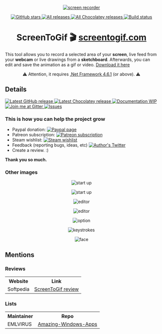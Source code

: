<p align="center">
<a href="https://github.com/NickeManarin/ScreenToGif" target="_blank">
<img align="center" alt="screen recorder" src="https://github.com/NickeManarin/ScreenToGif-Website/blob/master/img/ms-icon-150x150.png" />
</a>
</p>
<p align="center">
<a href="https://github.com/NickeManarin/ScreenToGif/stargazers" target="_blank">
 <img alt="GitHub stars" src="https://img.shields.io/github/stars/NickeManarin/ScreenToGif.svg" />
</a>
<a href="https://github.com/NickeManarin/ScreenToGif/releases" target="_blank">
 <img alt="All releases" src="https://img.shields.io/github/downloads/NickeManarin/ScreenToGif/total.svg" />
</a>
<a href="https://chocolatey.org/packages/screentogif" target="_blank">
 <img alt="All Chocolatey releases" src="https://img.shields.io/chocolatey/dt/screentogif.svg" />
</a>
<a href="https://ci.appveyor.com/project/NickeManarin/screentogif" target="_blank">
 <img alt="Build status" src="https://ci.appveyor.com/api/projects/status/y43difu89c6juyli?svg=true" />
</a>
</p>
<h1 align="center">ScreenToGif 🎬 <a href="http://www.screentogif.com/" target="_blank">screentogif.com</a></h1>

<p>This tool allows you to record a selected area of your <strong>screen</strong>, live feed from your <strong>webcam</strong> or live drawings from a <strong>sketchboard</strong>. Afterwards, you can edit and save the animation as a gif or video. <a href="https://github.com/NickeManarin/ScreenToGif/releases">Download it here</a></p>


<p align="center">
<g-emoji ios-version="6.0" fallback-src="https://assets-cdn.github.com/images/icons/emoji/unicode/26a0.png" alias="warning">⚠️</g-emoji> Attention, it requires <a href="http://www.microsoft.com/en-us/download/details.aspx?id=49982">.Net Framework 4.6.1</a> (or above). 
 <g-emoji ios-version="6.0" fallback-src="https://assets-cdn.github.com/images/icons/emoji/unicode/26a0.png" alias="warning">⚠️</g-emoji>
</p>

<h2>Details</h2>
<p>
<a href="https://github.com/NickeManarin/ScreenToGif/releases/latest" target="_blank">
 <img alt="Latest GitHub release" src="https://img.shields.io/github/release/nickemanarin/screentogif.svg" />
</a>
<a href="https://chocolatey.org/packages/screentogif" target="_blank">
 <img alt="Latest Chocolatey release" src="https://img.shields.io/chocolatey/v/screentogif.svg" />
</a>
<a href="https://github.com/NickeManarin/ScreenToGif/wiki/Help" target="_blank">
 <img alt="Documentation WIP" src="https://img.shields.io/badge/Docs-WIP-red.svg" />
</a>
<a href="https://gitter.im/ScreenToGif/Lobby?utm_source=badge&utm_medium=badge&utm_campaign=pr-badge&utm_content=badge" target="_blank">
 <img alt="Join me at Gitter" src="https://img.shields.io/gitter/room/nwjs/nw.js.svg" />
</a>
<a href="https://github.com/NickeManarin/ScreenToGif/issues" target="_blank">
 <img alt="Issues" src="https://img.shields.io/github/issues/NickeManarin/ScreenToGif.svg" />
</a>
</p>

<h3>This is how you can help the project grow</h3>

 * Paypal donation: [![Paypal page](https://img.shields.io/badge/donate-Paypal-fd8200.svg)](https://www.paypal.com/cgi-bin/webscr?cmd=_donations&business=JCY2BGLULSWVJ&lc=US&item_name=ScreenToGif&item_number=screentogif&currency_code=USD&bn=PP%2dDonationsBF%3abtn_donateCC_LG%2egif%3aNonHosted)
 * Patreon subscription: [![Patreon subscription](https://img.shields.io/badge/subscribe-Patreon-orange.svg)](https://www.patreon.com/nicke)
 * Steam wishlist: [![Steam wishlist](https://img.shields.io/badge/donate-Steam-171a21.svg)](http://steamcommunity.com/id/nickesm/wishlist)
 * Feedback (reporting bugs, ideas, etc) [![Author's Twitter](https://img.shields.io/badge/Twitter-%40NickeManarin-blue.svg)](https://twitter.com/NickeManarin)
 * Create a review. :)

**Thank you so much.**

<h3>Other images</h3>

<p align="center">
 <img align="center" alt="start up" src="https://github.com/NickeManarin/ScreenToGif-Website/blob/master/screenshots/Recorder.png" />
</p>
<p align="center">
 <img align="center" alt="start up" src="https://github.com/NickeManarin/ScreenToGif-Website/blob/master/screenshots/Startup.png" />
</p>
<p align="center">
 <img align="center" alt="editor" src="https://github.com/NickeManarin/ScreenToGif-Website/blob/master/screenshots/Editor-Empty.png" />
 </p>
 <p align="center">
 <img align="center" alt="editor" src="https://github.com/NickeManarin/ScreenToGif-Website/blob/master/screenshots/Editor.gif" />
 </p>
 <p align="center">
 <img align="center" alt="option" src="https://github.com/NickeManarin/ScreenToGif-Website/blob/master/screenshots/Options.gif" />
 </p>
 <p align="center">
 <img align="center" alt="keystrokes" src="https://github.com/NickeManarin/ScreenToGif-Website/blob/master/screenshots/Keys.gif" />
 </p>
 <p align="center">
 <img align="center" alt="face" src="https://github.com/NickeManarin/ScreenToGif-Website/blob/master/screenshots/Face.gif" />
</p>

<h2>Mentions</h2>

<h3>Reviews</h3>
<table>
	<tr>
		<th>Website</th>
		<th>Link</th>
	<tr>
	<tr>
		<td>Softpedia</td>
		<td><a href="http://www.softpedia.com/get/Multimedia/Graphic/Graphic-Others/Screen-to-Gif.shtml">ScreenToGif review</a></td>
	</tr>
</table>

<h3>Lists</h3>
<table>
	<tr>
		<th>Maintainer</th>
		<th>Repo</th>
	<tr>
	<tr>
		<td>EMLVIRUS</td>
		<td><a href="https://github.com/EMLVIRUS/Amazing-Windows-Apps">Amazing-Windows-Apps</a></td>
	</tr>
</table>
